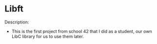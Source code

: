 # Libft

Description:
* This is the first project from school 42 that I did as a student, our own LibC library for us to use them later. 
